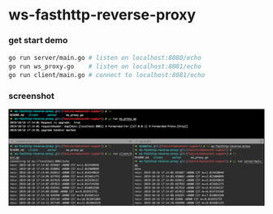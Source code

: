 # ws-fasthttp-reverse-proxy

### get start demo

```sh
go run server/main.go # listen on localhost:8080/echo
go run ws_proxy.go    # listen on localhost:8081/echo
go run client/main.go # connect to localhost:8081/echo
```

### screenshot

![shot](screenshot1.png)